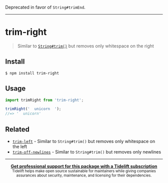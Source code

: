 Deprecated in favor of `String#trimEnd`.

---

# trim-right

> Similar to [`String#trim()`](https://developer.mozilla.org/en-US/docs/Web/JavaScript/Reference/Global_Objects/String/Trim) but removes only whitespace on the right

## Install

```
$ npm install trim-right
```

## Usage

```js
import trimRight from 'trim-right';

trimRight('  unicorn  ');
//=> '  unicorn'
```

## Related

- [`trim-left`](https://github.com/sindresorhus/trim-left) - Similar to `String#trim()` but removes only whitespace on the left
- [`trim-off-newlines`](https://github.com/stevemao/trim-off-newlines) - Similar to `String#trim()` but removes only newlines

---

<div align="center">
	<b>
		<a href="https://tidelift.com/subscription/pkg/npm-trim-right?utm_source=npm-trim-right&utm_medium=referral&utm_campaign=readme">Get professional support for this package with a Tidelift subscription</a>
	</b>
	<br>
	<sub>
		Tidelift helps make open source sustainable for maintainers while giving companies<br>assurances about security, maintenance, and licensing for their dependencies.
	</sub>
</div>

